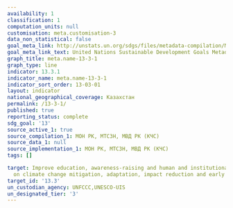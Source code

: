 ```yaml
---
availability: 1
classification: 1
computation_units: null
customisation: meta.customisation-3
data_non_statistical: false
goal_meta_link: http://unstats.un.org/sdgs/files/metadata-compilation/Metadata-Goal-13.pdf
goal_meta_link_text: United Nations Sustainable Development Goals Metadata (pdf 759kB)
graph_title: meta.name-13-3-1
graph_type: line
indicator: 13.3.1
indicator_name: meta.name-13-3-1
indicator_sort_order: 13-03-01
layout: indicator
national_geographical_coverage: Казахстан
permalink: /13-3-1/
published: true
reporting_status: complete
sdg_goal: '13'
source_active_1: true
source_compilation_1: МОН РК, МТСЗН, МВД РК (КЧС)
source_data_1: null
source_implementation_1: МОН РК, МТСЗН, МВД РК (КЧС)
tags: []

target: Improve education, awareness-raising and human and institutional capacity
  on climate change mitigation, adaptation, impact reduction and early warning
target_id: '13.3'
un_custodian_agency: UNFCCC,UNESCO-UIS
un_designated_tier: '3'
---
```

